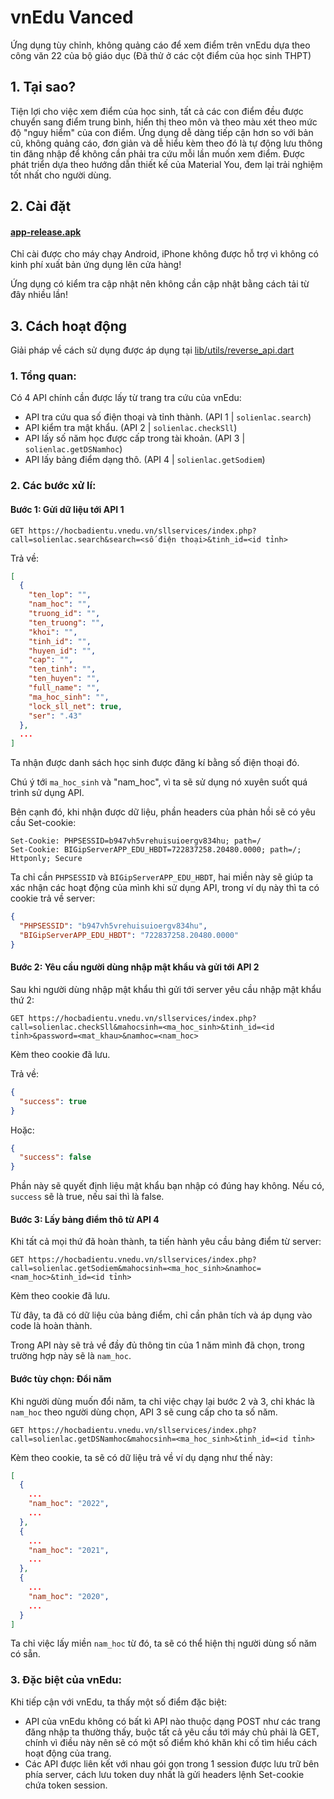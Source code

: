 # vnEdu Vanced
Ứng dụng tùy chỉnh, không quảng cáo để xem điểm trên vnEdu dựa theo công văn 22 của bộ giáo dục (Đã thử ở các cột điểm của học sinh THPT)

## 1. Tại sao?
Tiện lợi cho việc xem điểm của học sinh, tất cả các con điểm đều được chuyển sang điểm trung bình, hiển thị theo môn và theo màu xét theo mức độ "nguy hiểm" của con điểm. Ứng dụng dễ dàng tiếp cận hơn so với bản cũ, không quảng cáo, đơn giản và dễ hiểu kèm theo đó là tự động lưu thông tin đăng nhập để không cần phải tra cứu mỗi lần muốn xem điểm. Được phát triển dựa theo hướng dẫn thiết kế của Material You, đem lại trải nghiệm tốt nhất cho người dùng.

## 2. Cài đặt
#### [app-release.apk](https://github.com/Neurs12/vnEduVanced/raw/main/app-release.apk)

Chỉ cài được cho máy chạy Android, iPhone không được hỗ trợ vì không có kinh phí xuất bản ứng dụng lên cửa hàng!

Ứng dụng có kiểm tra cập nhật nên không cần cập nhật bằng cách tải từ đây nhiều lần!

## 3. Cách hoạt động
Giải pháp về cách sử dụng được áp dụng tại [lib/utils/reverse_api.dart](https://github.com/Neurs12/vnEduVanced/blob/main/lib/utils/reverse_api.dart)
### 1. Tổng quan:
Có 4 API chính cần được lấy từ trang tra cứu của vnEdu:
- API tra cứu qua số điện thoại và tỉnh thành. (API 1 | `solienlac.search`)
- API kiểm tra mật khẩu. (API 2 | `solienlac.checkSll`)
- API lấy số năm học được cấp trong tài khoản. (API 3 | `solienlac.getDSNamhoc`)
- API lấy bảng điểm dạng thô. (API 4 | `solienlac.getSodiem`)

### 2. Các bước xử lí:
#### Bước 1: Gửi dữ liệu tới API 1
```
GET https://hocbadientu.vnedu.vn/sllservices/index.php?call=solienlac.search&search=<số điện thoại>&tinh_id=<id tỉnh>
```
Trả về:
```json
[
  {
    "ten_lop": "",
    "nam_hoc": "",
    "truong_id": "",
    "ten_truong": "",
    "khoi": "",
    "tinh_id": "",
    "huyen_id": "",
    "cap": "",
    "ten_tinh": "",
    "ten_huyen": "",
    "full_name": "",
    "ma_hoc_sinh": "",
    "lock_sll_net": true,
    "ser": ".43"
  },
  ...
]
```
Ta nhận được danh sách học sinh được đăng kí bằng số điện thoại đó.

Chú ý tới `ma_hoc_sinh` và "nam_hoc", vì ta sẽ sử dụng nó xuyên suốt quá trình sử dụng API.

Bên cạnh đó, khi nhận được dữ liệu, phần headers của phản hồi sẽ có yêu cầu Set-cookie:
```
Set-Cookie: PHPSESSID=b947vh5vrehuisuioergv834hu; path=/
Set-Cookie: BIGipServerAPP_EDU_HBDT=722837258.20480.0000; path=/; Httponly; Secure
```
Ta chỉ cần `PHPSESSID` và `BIGipServerAPP_EDU_HBDT`, hai miền này sẽ giúp ta xác nhận các hoạt động của mình khi sử dụng API, trong ví dụ này thì ta có cookie trả về server:
```json
{
  "PHPSESSID": "b947vh5vrehuisuioergv834hu",
  "BIGipServerAPP_EDU_HBDT": "722837258.20480.0000"
}
```
#### Bước 2: Yêu cầu người dùng nhập mật khẩu và gửi tới API 2

Sau khi người dùng nhập mật khẩu thì gửi tới server yêu cầu nhập mật khẩu thứ 2:
```
GET https://hocbadientu.vnedu.vn/sllservices/index.php?call=solienlac.checkSll&mahocsinh=<ma_hoc_sinh>&tinh_id=<id tỉnh>&password=<mat_khau>&namhoc=<nam_hoc>
```
Kèm theo cookie đã lưu.

Trả về:
```json
{
  "success": true
}
```
Hoặc:
```json
{
  "success": false
}
```
Phần này sẽ quyết định liệu mật khẩu bạn nhập có đúng hay không. Nếu có, `success` sẽ là true, nếu sai thì là false.

#### Bước 3: Lấy bảng điểm thô từ API 4

Khi tất cả mọi thứ đã hoàn thành, ta tiến hành yêu cầu bảng điểm từ server:
```
GET https://hocbadientu.vnedu.vn/sllservices/index.php?call=solienlac.getSodiem&mahocsinh=<ma_hoc_sinh>&namhoc=<nam_hoc>&tinh_id=<id tỉnh>
```
Kèm theo cookie đã lưu.

Từ đây, ta đã có dữ liệu của bảng điểm, chỉ cần phân tích và áp dụng vào code là hoàn thành.

Trong API này sẽ trả về đầy đủ thông tin của 1 năm mình đã chọn, trong trường hợp này sẽ là `nam_hoc`.

#### Bước tùy chọn: Đổi năm

Khi người dùng muốn đổi năm, ta chỉ việc chạy lại bước 2 và 3, chỉ khác là `nam_hoc` theo người dùng chọn, API 3 sẽ cung cấp cho ta số năm.
```
GET https://hocbadientu.vnedu.vn/sllservices/index.php?call=solienlac.getDSNamhoc&mahocsinh=<ma_hoc_sinh>&tinh_id=<id tỉnh>
```
Kèm theo cookie, ta sẽ có dữ liệu trả về ví dụ dạng như thế này:
```json
[
  {
    ...
    "nam_hoc": "2022",
    ...
  },
  {
    ...
    "nam_hoc": "2021",
    ...
  },
  {
    ...
    "nam_hoc": "2020",
    ...
  }
]
```
Ta chỉ việc lấy miền `nam_hoc` từ đó, ta sẽ có thể hiện thị người dùng số năm có sẵn.

### 3. Đặc biệt của vnEdu:
Khi tiếp cận với vnEdu, ta thấy một số điểm đặc biệt:
  - API của vnEdu không có bất kì API nào thuộc dạng POST như các trang đăng nhập ta thường thấy, buộc tất cả yêu cầu tới máy chủ phải là GET, chính vì điều này nên sẽ có một số điểm khó khăn khi cố tìm hiểu cách hoạt động của trang.
  - Các API được liên kết với nhau gói gọn trong 1 session được lưu trữ bên phía server, cách lưu token duy nhất là gửi headers lệnh Set-cookie chứa token session.
